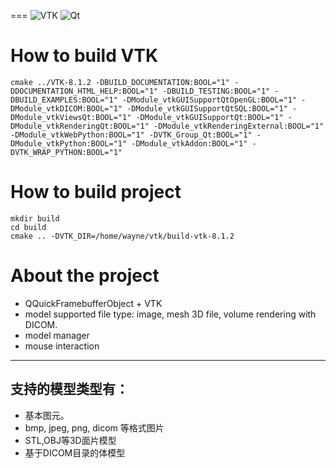 ===
![VTK](https://img.shields.io/badge/VTK-8.1.2-red.svg)
![Qt](https://img.shields.io/badge/Qt-5.12.0-green.svg)

# How to build VTK
```
cmake ../VTK-8.1.2 -DBUILD_DOCUMENTATION:BOOL="1" -DDOCUMENTATION_HTML_HELP:BOOL="1" -DBUILD_TESTING:BOOL="1" -DBUILD_EXAMPLES:BOOL="1" -DModule_vtkGUISupportQtOpenGL:BOOL="1" -DModule_vtkDICOM:BOOL="1" -DModule_vtkGUISupportQtSQL:BOOL="1" -DModule_vtkViewsQt:BOOL="1" -DModule_vtkGUISupportQt:BOOL="1" -DModule_vtkRenderingQt:BOOL="1" -DModule_vtkRenderingExternal:BOOL="1" -DModule_vtkWebPython:BOOL="1" -DVTK_Group_Qt:BOOL="1" -DModule_vtkPython:BOOL="1" -DModule_vtkAddon:BOOL="1" -DVTK_WRAP_PYTHON:BOOL="1"
```

# How to build project
```
mkdir build
cd build
cmake .. -DVTK_DIR=/home/wayne/vtk/build-vtk-8.1.2
```

# About the project
- QQuickFramebufferObject + VTK
- model supported file type: image, mesh 3D file, volume rendering with DICOM.
- model manager
- mouse interaction
------

## 支持的模型类型有：

- 基本图元。
- bmp, jpeg, png, dicom 等格式图片
- STL,OBJ等3D面片模型
- 基于DICOM目录的体模型

